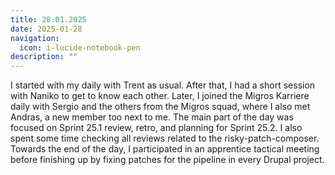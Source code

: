 ```yaml
---
title: 28.01.2025
date: 2025-01-28
navigation:
  icon: i-lucide-notebook-pen
description: ""
---
```


I started with my daily with Trent as usual. After that, I had a short session with Naniko to get to know each other. Later, I joined the Migros Karriere daily with Sergio and the others from the Migros squad, where I also met Andras, a new member too next to me. The main part of the day was focused on Sprint 25.1 review, retro, and planning for Sprint 25.2. I also spent some time checking all reviews related to the risky-patch-composer. Towards the end of the day, I participated in an apprentice tactical meeting before finishing up by fixing patches for the pipeline in every Drupal project.


